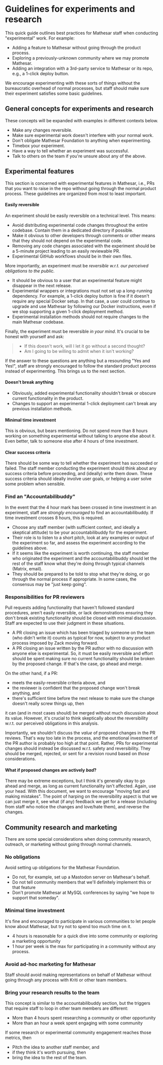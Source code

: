 # Guidelines for experiments and research

This quick guide outlines best practices for Mathesar staff when conducting "experimental" work. For example:

- Adding a feature to Mathesar without going through the product process.
- Exploring a previously-unknown community where we may promote Mathesar.
- Adding an integration with a 3rd-party service to Mathesar or its repo, e.g., a 1-click deploy button.

We encourage experimenting with these sorts of things without the bureaucratic overhead of normal processes, but staff should make sure their experiment satisfies some basic guidelines.

## General concepts for experiments and research

These concepts will be expanded with examples in different contexts below.

- Make any changes reversible.
- Make sure experimental work doesn't interfere with your normal work.
- Don't obligate Mathesar Foundation to anything when experimenting.
- Timebox your experiment.
- Have a way to tell whether an experiment was successful.
- Talk to others on the team if you're unsure about any of the above.

## Experimental features

This section is concerned with experimental features in Mathesar, i.e., PRs that you want to raise in the repo without going through the normal product process. These guidelines are organized from most to least important.

#### Easily reversible

An experiment should be easily reversible on a technical level. This means:

- Avoid distributing experimental code changes throughout the entire codebase. Contain them in a dedicated directory if possible.
- Make it obvious to other developers through comments or other means that they should not depend on the experimental code.
- Removing any code changes associated with the experiment should be a 5-minute project leading to an easily reviewable PR.
- Experimental GitHub workflows should be in their own files.

More importantly, an experiment must be _reversible w.r.t. our perceived obligations to the public._

- It should be obvious to a user that an experimental feature might disappear in the next release.
- Experimental wrappers or integrations must not set up a long-running dependency. For example, a 1-click deploy button is fine if it doesn't require any special Docker setup. In that case, a user could continue to upgrade and use Mathesar by following our Docker instructions, even if we stop supporting a given 1-click deployment method.
- Experimental installation methods should not require changes to the main Mathesar codebase.

Finally, the experiment must be reversible _in your mind_. It's crucial to be honest with yourself and ask:

> - If this doesn't work, will I let it go without a second thought?
> - Am I going to be willing to admit when it isn't working?

If the answer to these questions are anything but a resounding "Yes and Yes!", staff are strongly encouraged to follow the standard product process instead of experimenting. This brings us to the next section.

#### Doesn't break anything

- Obviously, added experimental functionality shouldn't break or obscure current functionality in the product.
- Changes to support an experimental 1-click deployment can't break any previous installation methods.

#### Minimal time investment

This is obvious, but bears mentioning. Do not spend more than 8 hours working on something experimental without talking to anyone else about it. Even better, talk to someone else after 4 hours of time investment.

#### Clear success criteria

There should be some way to tell whether the experiment has succeeded or failed. The staff member conducting the experiment should think about any success criteria before proceeding, and (ideally) write them down. These success criteria should ideally involve user goals, or helping a user solve some problem when sensible.

### Find an "Accountabilibuddy"

In the event that the 4 hour mark has been crossed in time investment in an experiment, staff are _strongly encouraged_ to find an accountabilibuddy. If time investment crosses 8 hours, this is required. 

- Choose any staff member (with sufficient context, and ideally a skeptical attitude) to be your accountabilibuddy for the experiment. 
- Their role is to listen to a short pitch, look at any examples or output of the experiment so far, and assess the experiment according to the guidelines above. 
- If it seems like the experiment is worth continuing, the staff member who originated the experiment and the accountabilibuddy should let the rest of the staff know what they're doing through typical channels (Matrix, email). 
- They should be prepared to be told to stop what they're doing, or go through the normal process if appropriate. In some cases, the consensus may be "just keep going".

### Responsibilities for PR reviewers

Pull requests adding functionality that haven't followed standard procedures, aren't easily reversible, or lack demonstrations ensuring they don't break existing functionality should be closed with minimal discussion. Staff are expected to use their judgment in these situations.

- A PR closing an issue which has been triaged by someone on the team (who didn't write it) counts as typical for now, subject to any product process imposed by Zack moving forward.
- A PR closing an issue written by the PR author with no discussion with anyone else is experimental. So, it must be easily reversible and effort should be spent making sure no current functionality should be broken by the proposed change. If that's the case, go ahead and merge.

On the other hand, if a PR:

- meets the easily-reversible criteria above, and
- the reviewer is confident that the proposed change won't break anything, and 
- there's sufficient time before the next release to make sure the change doesn't really screw things up, then

it can (and in most cases should) be merged without much discussion about its value. However, it's crucial to think skeptically about the reversibility w.r.t. our perceived obligations in this analysis.

Importantly, we shouldn't discuss the _value_ of proposed changes in the PR reviews. That's way too late in the process, and the emotional investment of the PR author is probably too high at that point. Rather, PRs for experimental changes should instead be discussed w.r.t. safety and reversibility. They should be merged, rejected, or sent for a revision round based on _those_ considerations.

#### What if proposed changes are actively _bad_?

There may be extreme exceptions, but I think it's generally okay to go ahead and merge, as long as current functionality isn't affected. Again, use your head. With this document, we want to encourage "moving fast and making mistakes". The point of harping on the reversibility aspect is that we can just merge it, see what (if any) feedback we get for a release (including from staff who notice the changes and love/hate them), and reverse the changes.

## Community research and marketing

There are some special considerations when doing community research, outreach, or marketing without going through normal channels.

### No obligations

Avoid setting up obligations for the Mathesar Foundation.

- Do not, for example, set up a Mastodon server on Mathesar's behalf.
- Do not tell community members that we'll definitely implement this or that feature
- Don't promote Mathesar at MySQL conferences by saying "we hope to support that someday".

### Minimal time investment

It's fine and encouraged to participate in various communities to let people know about Mathesar, but try not to spend too much time on it.

- 4 hours is reasonable for a quick dive into some community or exploring a marketing opportunity
- 1 hour per week is the max for participating in a community without any process.

### Avoid ad-hoc marketing for Mathesar

Staff should avoid making representations on behalf of Mathesar without going through any process with Kriti or other team members.

### Bring your research results to the team

This concept is similar to the accountabilibuddy section, but the triggers that require staff to loop in other team members are different:

- More than 4 hours spent researching a community or other opportunity
- More than an hour a week spent engaging with some community

If some research or experimental community engagement reaches those metrics, then

- Pitch the idea to another staff member, and
- if they think it's worth pursuing, then
- bring the idea to the rest of the team.
